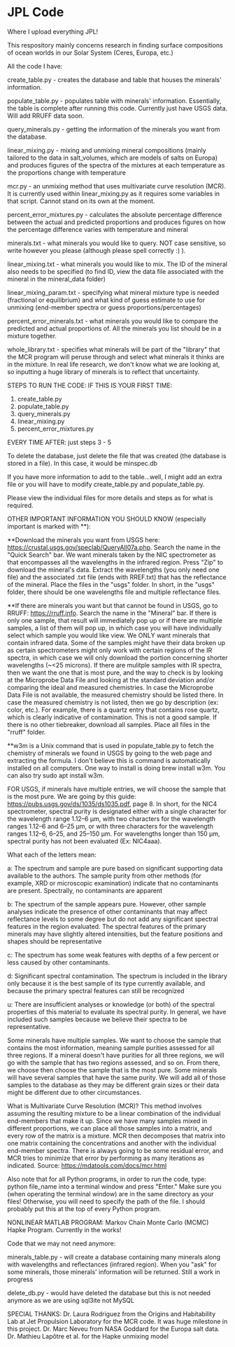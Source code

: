 # JPL Code

Where I upload everything JPL!

This respository mainly concerns research in finding surface compositions of ocean worlds in our Solar System (Ceres, Europa, etc.)

All the code I have:

create_table.py - creates the database and table that houses the minerals' information.

populate_table.py - populates table with minerals' information. Essentially, the table is complete after running this code. Currently just have USGS data. Will add RRUFF data soon.

query_minerals.py - getting the information of the minerals you want from the database.

linear_mixing.py - mixing and unmixing mineral compositions (mainly tailored to the data in salt_volumes, which are models of salts on Europa) and produces figures of the spectra of the mixtures at each temperature as the proportions change with temperature

mcr.py - an unmixing method that uses multivariate curve resolution (MCR). It is currently used within linear_mixing.py as it requires some variables in that script. Cannot stand on its own at the moment.

percent_error_mixtures.py - calculates the absolute percentage difference between the actual and predicted proportions and produces figures on how the percentage difference varies with temperature and mineral

minerals.txt - what minerals you would like to query. NOT case sensitive, so write however you please (although please spell correctly :) ).

linear_mixing.txt - what minerals you would like to mix. The ID of the mineral also needs to be specified (to find ID, view the data file associated with the mineral in the mineral_data folder)

linear_mixing_param.txt - specifying what mineral mixture type is needed (fractional or equilibrium) and what kind of guess estimate to use for unmixing (end-member spectra or guess proportions/percentages)

percent_error_minerals.txt - what minerals you would like to compare the predicted and actual proportions of. All the minerals you list should be in a mixture together.

whole_library.txt - specifies what minerals will be part of the "library" that the MCR program will peruse through and select what minerals it thinks are in the mixture. In real life research, we don't know what we are looking at, so inputting a huge library of minerals is to reflect that uncertainty.

STEPS TO RUN THE CODE:
IF THIS IS YOUR FIRST TIME:
1. create_table.py
2. populate_table.py
3. query_minerals.py
4. linear_mixing.py
5. percent_error_mixtures.py

EVERY TIME AFTER:
just steps 3 - 5

To delete the database, just delete the file that was created (the database is stored in a file). In this case, it would be minspec.db

If you have more information to add to the table...well, I might add an extra file or you will have to modify create_table.py and populate_table.py.

Please view the individual files for more details and steps as for what is required.

OTHER IMPORTANT INFORMATION YOU SHOULD KNOW (especially important is marked with **):

**Download the minerals you want from USGS here: https://crustal.usgs.gov/speclab/QueryAll07a.php. Search the name in the "Quick Search" bar. We want minerals taken by the NIC spectrometer as that encompasses all the wavelengths in the infrared region. Press "Zip" to download the mineral's data. Extract the wavelengths (you only need one file) and the associated .txt file (ends with RREF.txt) that has the reflectance of the mineral. Place the files in the "usgs" folder. In short, in the "usgs" folder, there should be one wavelengths file and multiple reflectance files.

**If there are minerals you want but that cannot be found in USGS, go to RRUFF: https://rruff.info. Search the name in the "Mineral" bar. If there is only one sample, that result will immediately pop up or if there are multiple samples, a list of them will pop up, in which case you will have individually select which sample you would like view. We ONLY want minerals that contain infrared data. Some of the samples might have their data broken up as certain spectrometers might only work with certain regions of the IR spectra, in which case we will only download the portion concerning shorter wavelengths (~<25 microns). If there are mulitple samples with IR spectra, then we want the one that is most pure, and the way to check is by looking at the Microprobe Data File and looking at the standard deviation and/or comparing the ideal and measured chemistries. In case the Microprobe Data File is not available, the measured chemistry should be listed there. In case the measured chemistry is not listed, then we go by description (ex: color, etc.). For example, there is a quartz entry that contains rose quartz, which is clearly indicative of contamination. This is not a good sample. If there is no other tiebreaker, download all samples. Place all files in the "rruff" folder.

**w3m is a Unix command that is used in populate_table.py to fetch the chemistry of minerals we found in USGS by going to the web page and extracting the formula. I don't believe this is command is automatically installed on all computers. One way to install is doing brew install w3m. You can also try sudo apt install w3m.

FOR USGS, if minerals have multiple entries, we will choose the sample that is the most pure. We are going by this guide: https://pubs.usgs.gov/ds/1035/ds1035.pdf, page 8. In short, for the NIC4 spectrometer, spectral purity is designated either with a single character for the wavelength range 1.12–6 μm, with two characters for the wavelength ranges 1.12–6 and 6–25 μm, or with three characters for the wavelength ranges 1.12–6, 6–25, and 25–150 μm. For wavelengths longer than 150 μm, spectral purity has not been evaluated (Ex: NIC4aaa). 

What each of the letters mean:

a: The spectrum and sample are pure based on significant supporting data available to the authors. The sample purity from other methods (for example, XRD or microscopic examination) indicate that no contaminants are present. Spectrally, no contaminants are apparent

b: The spectrum of the sample appears pure. However, other sample analyses indicate the presence of other contaminants that may affect reflectance levels to some degree but do not add any significant spectral features in the region evaluated. The spectral features of the primary minerals may have slightly altered intensities, but the feature positions and shapes should be representative

c: The spectrum has some weak features with depths of a few percent or less caused by other contaminants.

d:  Significant spectral contamination. The spectrum is included in the library only because it is the best sample of its type currently available, and because the primary spectral features can still be recognized

u: There are insufficient analyses or knowledge (or both) of the spectral properties of this material to evaluate its spectral purity. In general, we have included such samples because we believe their spectra to be representative.

Some minerals have multiple samples. We want to choose the sample that contains the most information, meaning sample purities assessed for all three regions. If a mineral doesn't have purities for all three regions, we will go with the sample that has two regions assessed, and so on. From there, we choose then choose the sample that is the most pure. Some minerals will have several samples that have the same purity. We will add all of those samples to the database as they may be different grain sizes or their data might be different due to other circumstances.

What is Multivariate Curve Resolution (MCR)?
This method involves assuming the resulting mixture to be a linear combination of the individual end-members that make it up. Since we have many samples mixed in different proportions, we can place all those samples into a matrix, and every row of the matrix is a mixture. MCR then decomposes that matrix into one matrix containing the concentrations and another with the individual end-member spectra. There is always going to be some residual error, and MCR tries to minimize that error by performing as many iterations as indicated. Source: https://mdatools.com/docs/mcr.html

Also note that for all Python programs, in order to run the code, type: python file_name into a terminal window and press "Enter." Make sure you (when operating the terminal window) are in the same directory as your files! Otherwise, you will need to specify the path of the file. I should probably put this at the top of every Python program.

NONLINEAR MATLAB PROGRAM: Markov Chain Monte Carlo (MCMC) Hapke Program. Currently in the works!

Code that we may not need anymore:

minerals_table.py - will create a database containing many minerals along with wavelengths and reflectances (infrared region). When you "ask" for some minerals, those minerals' information will be returned. Still a work in progress

delete_db.py - would have deleted the database but this is not needed anymore as we are using sql3ite not MySQL

SPECIAL THANKS:
Dr. Laura Rodriguez from the Origins and Habitability Lab at Jet Propulsion Laboratory for the MCR code. It was huge milestone in this project.
Dr. Marc Neveu from NASA Goddard for the Europa salt data.
Dr. Mathieu Lapôtre et al. for the Hapke unmixing model
